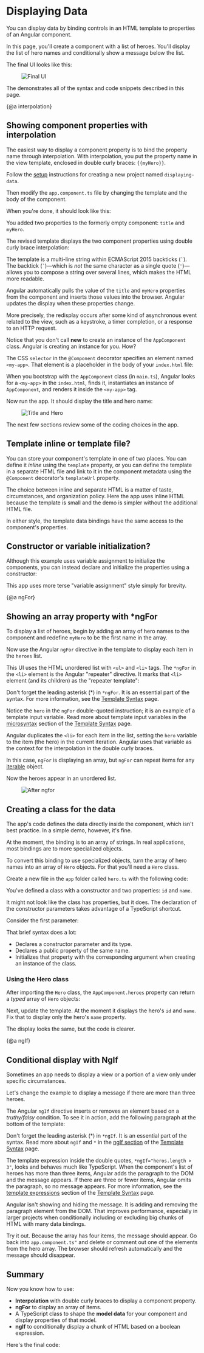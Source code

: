 # Displaying Data

You can display data by binding controls in an HTML template to properties of an Angular component.

In this page, you'll create a component with a list of heroes.
You'll display the list of hero names and
conditionally show a message below the list.

The final UI looks like this:


<figure>
  <img src="generated/images/guide/displaying-data/final.png" alt="Final UI">
</figure>

<div class="l-sub-section">



The <live-example></live-example> demonstrates all of the syntax and code
snippets described in this page.


</div>


{@a interpolation}

## Showing component properties with interpolation
The easiest way to display a component property
is to bind the property name through interpolation.
With interpolation, you put the property name in the view template, enclosed in double curly braces: `{{myHero}}`.

Follow the [setup](guide/setup) instructions for creating a new project
named <code>displaying-data</code>.

Then modify the <code>app.component.ts</code> file by
changing the template and the body of the component.

When you're done, it should look like this:


<code-example path="displaying-data/src/app/app.component.1.ts" title="src/app/app.component.ts">

</code-example>



You added two properties to the formerly empty component: `title` and `myHero`.

The revised template displays the two component properties using double curly brace
interpolation:


<code-example path="displaying-data/src/app/app.component.1.ts" linenums="false" title="src/app/app.component.ts (template)" region="template">

</code-example>



<div class="l-sub-section">



The template is a multi-line string within ECMAScript 2015 backticks (<code>\`</code>).
The backtick (<code>\`</code>)&mdash;which is *not* the same character as a single
quote (`'`)&mdash;allows you to compose a string over several lines, which makes the
HTML more readable.


</div>



Angular automatically pulls the value of the `title` and `myHero` properties from the component and
inserts those values into the browser. Angular updates the display
when these properties change.


<div class="l-sub-section">



More precisely, the redisplay occurs after some kind of asynchronous event related to
the view, such as a keystroke, a timer completion, or a response to an HTTP request.


</div>



Notice that you don't call **new** to create an instance of the `AppComponent` class.
Angular is creating an instance for you. How?

The CSS `selector` in the `@Component` decorator specifies an element named `<my-app>`.
That element is a placeholder in the body of your `index.html` file:


<code-example path="displaying-data/src/index.html" linenums="false" title="src/index.html (body)" region="body">

</code-example>



When you bootstrap with the `AppComponent` class (in <code>main.ts</code>), Angular looks for a `<my-app>`
in the `index.html`, finds it, instantiates an instance of `AppComponent`, and renders it
inside the `<my-app>` tag.

Now run the app. It should display the title and hero name:

<figure>
  <img src="generated/images/guide/displaying-data/title-and-hero.png" alt="Title and Hero">
</figure>



The next few sections review some of the coding choices in the app.


## Template inline or template file?

You can store your component's template in one of two places.
You can define it *inline* using the `template` property, or you can define
the template in a separate HTML file and link to it in
the component metadata using the `@Component` decorator's `templateUrl` property.

The choice between inline and separate HTML is a matter of taste,
circumstances, and organization policy.
Here the app uses inline HTML because the template is small and the demo
is simpler without the additional HTML file.

In either style, the template data bindings have the same access to the component's properties.


## Constructor or variable initialization?

Although this example uses variable assignment to initialize the components, you can instead declare and initialize the properties using a constructor:


<code-example path="displaying-data/src/app/app-ctor.component.ts" linenums="false" title="src/app/app-ctor.component.ts (class)" region="class">

</code-example>



This app uses more terse "variable assignment" style simply for brevity.

{@a ngFor}

## Showing an array property with ***ngFor**

To display a list of heroes, begin by adding an array of hero names to the component and redefine `myHero` to be the first name in the array.


<code-example path="displaying-data/src/app/app.component.2.ts" linenums="false" title="src/app/app.component.ts (class)" region="class">

</code-example>



Now use the Angular `ngFor` directive in the template to display
each item in the `heroes` list.


<code-example path="displaying-data/src/app/app.component.2.ts" linenums="false" title="src/app/app.component.ts (template)" region="template">

</code-example>



This UI uses the HTML unordered list with `<ul>` and `<li>` tags. The `*ngFor`
in the `<li>` element is the Angular "repeater" directive.
It marks that `<li>` element (and its children) as the "repeater template":


<code-example path="displaying-data/src/app/app.component.2.ts" linenums="false" title="src/app/app.component.ts (li)" region="li">

</code-example>



<div class="alert is-important">



Don't forget the leading asterisk (\*) in `*ngFor`. It is an essential part of the syntax.
For more information, see the [Template Syntax](guide/template-syntax#ngFor) page.


</div>



Notice the `hero` in the `ngFor` double-quoted instruction;
it is an example of a template input variable. Read
more about template input variables in the [microsyntax](guide/template-syntax#microsyntax) section of
the [Template Syntax](guide/template-syntax) page.

Angular duplicates the `<li>` for each item in the list, setting the `hero` variable
to the item (the hero) in the current iteration. Angular uses that variable as the
context for the interpolation in the double curly braces.


<div class="l-sub-section">



In this case, `ngFor` is displaying an array, but `ngFor` can
repeat items for any [iterable](https://developer.mozilla.org/en-US/docs/Web/JavaScript/Reference/Iteration_protocols) object.

</div>



Now the heroes appear in an unordered list.


<figure>
  <img src="generated/images/guide/displaying-data/hero-names-list.png" alt="After ngfor">
</figure>




## Creating a class for the data

The app's code defines the data directly inside the component, which isn't best practice.
In a simple demo, however, it's fine.

At the moment, the binding is to an array of strings.
In real applications, most bindings are to more specialized objects.

To convert this binding to use specialized objects, turn the array
of hero names into an array of `Hero` objects. For that you'll need a `Hero` class.

Create a new file in the `app` folder called  `hero.ts` with the following code:


<code-example path="displaying-data/src/app/hero.ts" linenums="false" title="src/app/hero.ts (excerpt)">

</code-example>



You've defined a class with a constructor and two properties: `id` and `name`.

It might not look like the class has properties, but it does.
The declaration of the constructor parameters takes advantage of a TypeScript shortcut.

Consider the first parameter:


<code-example path="displaying-data/src/app/hero.ts" linenums="false" title="src/app/hero.ts (id)" region="id">

</code-example>



That brief syntax does a lot:

* Declares a constructor parameter and its type.
* Declares a public property of the same name.
* Initializes that property with the corresponding argument when creating an instance of the class.



### Using the Hero class

After importing the `Hero` class, the `AppComponent.heroes` property can return a _typed_ array
of `Hero` objects:


<code-example path="displaying-data/src/app/app.component.3.ts" linenums="false" title="src/app/app.component.ts (heroes)" region="heroes">

</code-example>



Next, update the template.
At the moment it displays the hero's `id` and `name`.
Fix that to display only the hero's `name` property.


<code-example path="displaying-data/src/app/app.component.3.ts" linenums="false" title="src/app/app.component.ts (template)" region="template">

</code-example>



The display looks the same, but the code is clearer.

{@a ngIf}

## Conditional display with NgIf

Sometimes an app needs to display a view or a portion of a view only under specific circumstances.

Let's change the example to display a message if there are more than three heroes.

The Angular `ngIf` directive inserts or removes an element based on a _truthy/falsy_ condition.
To see it in action, add the following paragraph at the bottom of the template:


<code-example path="displaying-data/src/app/app.component.ts" linenums="false" title="src/app/app.component.ts (message)" region="message">

</code-example>



<div class="alert is-important">



Don't forget the leading asterisk (\*) in `*ngIf`. It is an essential part of the syntax.
Read more about `ngIf` and `*` in the [ngIf section](guide/template-syntax#ngIf) of the [Template Syntax](guide/template-syntax) page.


</div>



The template expression inside the double quotes,
`*ngIf="heros.length > 3"`, looks and behaves much like TypeScript.
When the component's list of heroes has more than three items, Angular adds the paragraph
to the DOM and the message appears. If there are three or fewer items, Angular omits the
paragraph, so no message appears. For more information,
see the [template expressions](guide/template-syntax#template-expressions) section of the
[Template Syntax](guide/template-syntax) page.


<div class="alert is-helpful">



Angular isn't showing and hiding the message. It is adding and removing the paragraph element from the DOM. That improves performance, especially in larger projects when conditionally including or excluding
big chunks of HTML with many data bindings.


</div>



Try it out. Because the array has four items, the message should appear.
Go back into <code>app.component.ts"</code> and delete or comment out one of the elements from the hero array.
The browser should refresh automatically and the message should disappear.



## Summary
Now you know how to use:

* **Interpolation** with double curly braces to display a component property.
* **ngFor** to display an array of items.
* A TypeScript class to shape the **model data** for your component and display properties of that model.
* **ngIf** to conditionally display a chunk of HTML based on a boolean expression.

Here's the final code:


<code-tabs>

  <code-pane title="src/app/app.component.ts" path="displaying-data/src/app/app.component.ts" region="final">

  </code-pane>

  <code-pane title="src/app/hero.ts" path="displaying-data/src/app/hero.ts">

  </code-pane>

  <code-pane title="src/app/app.module.ts" path="displaying-data/src/app/app.module.ts">

  </code-pane>

  <code-pane title="main.ts" path="displaying-data/src/main.ts">

  </code-pane>

</code-tabs>

